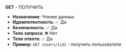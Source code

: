 **GET** - ПОЛУЧИТЬ
- **Назначение**: Чтение данных
- **Идемпотентность**: ✅ Да
- **Безопасность**: ✅ Да
- **Тело запроса**: ❌ Нет
- **Тело ответа**: ✅ Да
- **Пример**: `GET /users/{id}` - получить пользователя